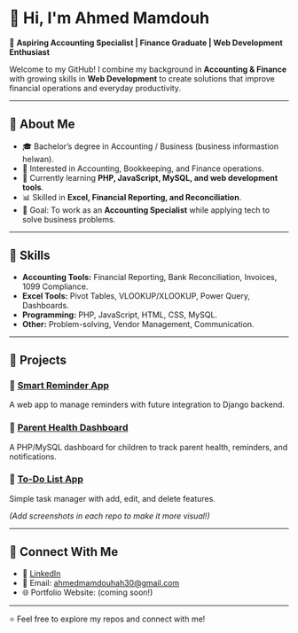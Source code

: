 # 👋 Hi, I'm Ahmed Mamdouh  

🎯 **Aspiring Accounting Specialist | Finance Graduate | Web Development Enthusiast**  

Welcome to my GitHub! I combine my background in **Accounting & Finance** with growing skills in **Web Development** to create solutions that improve financial operations and everyday productivity.  

---

## 🔹 About Me
- 🎓 Bachelor’s degree in Accounting / Business (business informastion helwan).  
- 💼 Interested in Accounting, Bookkeeping, and Finance operations.  
- 🌱 Currently learning **PHP, JavaScript, MySQL, and web development tools**.  
- 📊 Skilled in **Excel, Financial Reporting, and Reconciliation**.  
- 🚀 Goal: To work as an **Accounting Specialist** while applying tech to solve business problems.  

---

## 🔹 Skills
- **Accounting Tools:** Financial Reporting, Bank Reconciliation, Invoices, 1099 Compliance.  
- **Excel Tools:** Pivot Tables, VLOOKUP/XLOOKUP, Power Query, Dashboards.  
- **Programming:** PHP, JavaScript, HTML, CSS, MySQL.  
- **Other:** Problem-solving, Vendor Management, Communication.  

---

## 🔹 Projects
### 📌 [Smart Reminder App](https://github.com/do7a123/smartreminder.git)  
A web app to manage reminders with future integration to Django backend.  

### 📌 [Parent Health Dashboard](https://github.com/yourusername/parent-dashboard)  
A PHP/MySQL dashboard for children to track parent health, reminders, and notifications.  

### 📌 [To-Do List App](https://github.com/yourusername/todo-list)  
Simple task manager with add, edit, and delete features.  

*(Add screenshots in each repo to make it more visual!)*  

---

## 🔹 Connect With Me
- 💼 [LinkedIn](https://www.linkedin.com/in/ahmed-mamdouh-a7024b375)  
- 📧 Email: ahmedmamdouhah30@gmail.com  
- 🌐 Portfolio Website: (coming soon!)  

---
⭐️ Feel free to explore my repos and connect with me!
